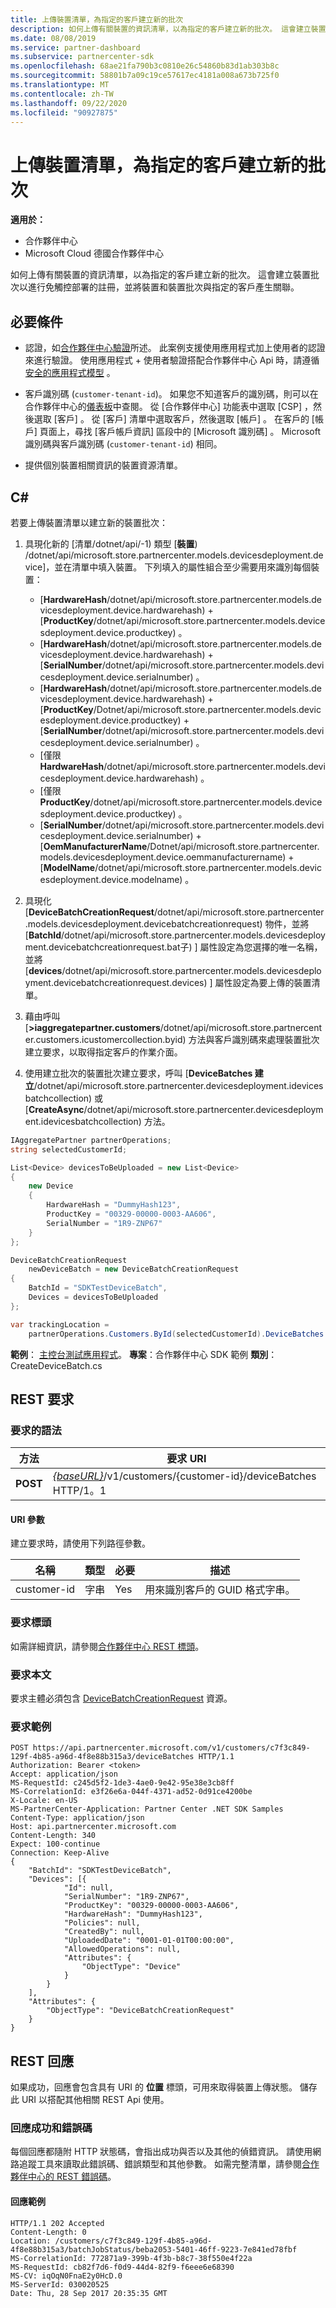 ```yaml
---
title: 上傳裝置清單，為指定的客戶建立新的批次
description: 如何上傳有關裝置的資訊清單，以為指定的客戶建立新的批次。 這會建立裝置批次以進行免觸控部署的註冊，並將裝置和裝置批次與指定的客戶產生關聯。
ms.date: 08/08/2019
ms.service: partner-dashboard
ms.subservice: partnercenter-sdk
ms.openlocfilehash: 68ae21fa790b3c0810e26c54860b83d1ab303b8c
ms.sourcegitcommit: 58801b7a09c19ce57617ec4181a008a673b725f0
ms.translationtype: MT
ms.contentlocale: zh-TW
ms.lasthandoff: 09/22/2020
ms.locfileid: "90927875"
---
```

# <a name="upload-a-list-of-devices-to-create-a-new-batch-for-the-specified-customer"></a>上傳裝置清單，為指定的客戶建立新的批次

**適用於：**

- 合作夥伴中心
- Microsoft Cloud 德國合作夥伴中心

如何上傳有關裝置的資訊清單，以為指定的客戶建立新的批次。 這會建立裝置批次以進行免觸控部署的註冊，並將裝置和裝置批次與指定的客戶產生關聯。

## <a name="prerequisites"></a>必要條件

- 認證，如[合作夥伴中心驗證](partner-center-authentication.md)所述。 此案例支援使用應用程式加上使用者的認證來進行驗證。 使用應用程式 + 使用者驗證搭配合作夥伴中心 Api 時，請遵循 [安全的應用程式模型](enable-secure-app-model.md) 。

- 客戶識別碼 (`customer-tenant-id`)。 如果您不知道客戶的識別碼，則可以在合作夥伴中心的[儀表板](https://partner.microsoft.com/dashboard)中查閱。 從 [合作夥伴中心] 功能表中選取 [CSP]  ，然後選取 [客戶]  。 從 [客戶] 清單中選取客戶，然後選取 [帳戶]  。 在客戶的 [帳戶] 頁面上，尋找 [客戶帳戶資訊]  區段中的 [Microsoft 識別碼]  。 Microsoft 識別碼與客戶識別碼 (`customer-tenant-id`) 相同。

- 提供個別裝置相關資訊的裝置資源清單。

## <a name="c"></a>C\#

若要上傳裝置清單以建立新的裝置批次：

1. 具現化新的 [清單/dotnet/api/-1) 類型 [**裝置**) /dotnet/api/microsoft.store.partnercenter.models.devicesdeployment.device]，並在清單中填入裝置。 下列填入的屬性組合至少需要用來識別每個裝置：

   - [**HardwareHash**/dotnet/api/microsoft.store.partnercenter.models.devicesdeployment.device.hardwarehash) + [**ProductKey**/dotnet/api/microsoft.store.partnercenter.models.devicesdeployment.device.productkey) 。
   - [**HardwareHash**/dotnet/api/microsoft.store.partnercenter.models.devicesdeployment.device.hardwarehash) + [**SerialNumber**/dotnet/api/microsoft.store.partnercenter.models.devicesdeployment.device.serialnumber) 。
   - [**HardwareHash**/dotnet/api/microsoft.store.partnercenter.models.devicesdeployment.device.hardwarehash) + [**ProductKey**/Dotnet/api/microsoft.store.partnercenter.models.devicesdeployment.device.productkey) + [**SerialNumber**/dotnet/api/microsoft.store.partnercenter.models.devicesdeployment.device.serialnumber) 。
   - [僅限**HardwareHash**/dotnet/api/microsoft.store.partnercenter.models.devicesdeployment.device.hardwarehash) 。
   - [僅限**ProductKey**/dotnet/api/microsoft.store.partnercenter.models.devicesdeployment.device.productkey) 。
   - [**SerialNumber**/dotnet/api/microsoft.store.partnercenter.models.devicesdeployment.device.serialnumber) + [**OemManufacturerName**/Dotnet/api/microsoft.store.partnercenter.models.devicesdeployment.device.oemmanufacturername) + [**ModelName**/dotnet/api/microsoft.store.partnercenter.models.devicesdeployment.device.modelname) 。

2. 具現化 [**DeviceBatchCreationRequest**/dotnet/api/microsoft.store.partnercenter.models.devicesdeployment.devicebatchcreationrequest) 物件，並將 [**BatchId**/dotnet/api/microsoft.store.partnercenter.models.devicesdeployment.devicebatchcreationrequest.bat子) ] 屬性設定為您選擇的唯一名稱，並將 [**devices**/dotnet/api/microsoft.store.partnercenter.models.devicesdeployment.devicebatchcreationrequest.devices) ] 屬性設定為要上傳的裝置清單。

3. 藉由呼叫 [**>iaggregatepartner.customers**/dotnet/api/microsoft.store.partnercenter.customers.icustomercollection.byid) 方法與客戶識別碼來處理裝置批次建立要求，以取得指定客戶的作業介面。

4. 使用建立批次的裝置批次建立要求，呼叫 [**DeviceBatches 建立**/dotnet/api/microsoft.store.partnercenter.devicesdeployment.idevicesbatchcollection) 或 [**CreateAsync**/dotnet/api/microsoft.store.partnercenter.devicesdeployment.idevicesbatchcollection) 方法。

```csharp
IAggregatePartner partnerOperations;
string selectedCustomerId;

List<Device> devicesToBeUploaded = new List<Device>
{
    new Device
    {
        HardwareHash = "DummyHash123",
        ProductKey = "00329-00000-0003-AA606",
        SerialNumber = "1R9-ZNP67"
    }
};

DeviceBatchCreationRequest
    newDeviceBatch = new DeviceBatchCreationRequest
{
    BatchId = "SDKTestDeviceBatch",
    Devices = devicesToBeUploaded
};

var trackingLocation =
    partnerOperations.Customers.ById(selectedCustomerId).DeviceBatches.Create(newDeviceBatch);
```

**範例**： [主控台測試應用程式](console-test-app.md)。 **專案**：合作夥伴中心 SDK 範例 **類別**： CreateDeviceBatch.cs

## <a name="rest-request"></a>REST 要求

### <a name="request-syntax"></a>要求的語法

| 方法   | 要求 URI                                                                                   |
|----------|-----------------------------------------------------------------------------------------------|
| **POST** | [*{baseURL}*](partner-center-rest-urls.md)/v1/customers/{customer-id}/deviceBatches HTTP/1。1 |

#### <a name="uri-parameter"></a>URI 參數

建立要求時，請使用下列路徑參數。

| 名稱        | 類型   | 必要 | 描述                                           |
|-------------|--------|----------|-------------------------------------------------------|
| customer-id | 字串 | Yes      | 用來識別客戶的 GUID 格式字串。 |

### <a name="request-headers"></a>要求標頭

如需詳細資訊，請參閱[合作夥伴中心 REST 標頭](headers.md)。

### <a name="request-body"></a>要求本文

要求主體必須包含 [DeviceBatchCreationRequest](device-deployment-resources.md#devicebatchcreationrequest) 資源。

### <a name="request-example"></a>要求範例

```http
POST https://api.partnercenter.microsoft.com/v1/customers/c7f3c849-129f-4b85-a96d-4f8e88b315a3/deviceBatches HTTP/1.1
Authorization: Bearer <token>
Accept: application/json
MS-RequestId: c245d5f2-1de3-4ae0-9e42-95e38e3cb8ff
MS-CorrelationId: e3f26e6a-044f-4371-ad52-0d91ce4200be
X-Locale: en-US
MS-PartnerCenter-Application: Partner Center .NET SDK Samples
Content-Type: application/json
Host: api.partnercenter.microsoft.com
Content-Length: 340
Expect: 100-continue
Connection: Keep-Alive
{
    "BatchId": "SDKTestDeviceBatch",
    "Devices": [{
            "Id": null,
            "SerialNumber": "1R9-ZNP67",
            "ProductKey": "00329-00000-0003-AA606",
            "HardwareHash": "DummyHash123",
            "Policies": null,
            "CreatedBy": null,
            "UploadedDate": "0001-01-01T00:00:00",
            "AllowedOperations": null,
            "Attributes": {
                "ObjectType": "Device"
            }
        }
    ],
    "Attributes": {
        "ObjectType": "DeviceBatchCreationRequest"
    }
}
```

## <a name="rest-response"></a>REST 回應

如果成功，回應會包含具有 URI 的 **位置** 標頭，可用來取得裝置上傳狀態。 儲存此 URI 以搭配其他相關 REST Api 使用。

### <a name="response-success-and-error-codes"></a>回應成功和錯誤碼

每個回應都隨附 HTTP 狀態碼，會指出成功與否以及其他的偵錯資訊。 請使用網路追蹤工具來讀取此錯誤碼、錯誤類型和其他參數。 如需完整清單，請參閱[合作夥伴中心的 REST 錯誤碼](error-codes.md)。

#### <a name="response-example"></a>回應範例

```http
HTTP/1.1 202 Accepted
Content-Length: 0
Location: /customers/c7f3c849-129f-4b85-a96d-4f8e88b315a3/batchJobStatus/beba2053-5401-46ff-9223-7e841ed78fbf
MS-CorrelationId: 772871a9-399b-4f3b-b8c7-38f550e4f22a
MS-RequestId: cb82f7d6-f0d9-44d4-82f9-f6eee6e68390
MS-CV: iqOqN0FnaE2y0HcD.0
MS-ServerId: 030020525
Date: Thu, 28 Sep 2017 20:35:35 GMT
```
